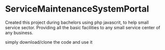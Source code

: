 # ServiceMaintenanceSystemPortal
Created this project during bachelors using php javascrit, to help small service sector.
Providing all the basic facilities to any small service center of any business.

simply download/clone the code and use it
